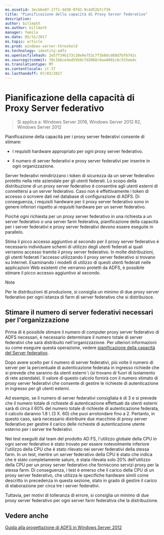 ```yaml
---
ms.assetid: 3ecb6e87-17f1-4d38-97d2-9c4d52b7cf39
title: "Pianificazione della capacità di Proxy Server federativo"
description: 
author: billmath
ms.author: billmath
manager: femila
ms.date: 05/31/2017
ms.topic: article
ms.prod: windows-server-threshold
ms.technology: identity-adfs
ms.openlocfilehash: 2e57f34b173c10e9e753c7f3b8dcd88d7bf6742c
ms.sourcegitcommit: 70c1b6cedad55b9c7d2068c9aa4891c6c533ee4c
ms.translationtype: MT
ms.contentlocale: it-IT
ms.lasthandoff: 07/03/2017
---
```

# <a name="planning-for-federation-server-proxy-capacity"></a>Pianificazione della capacità di Proxy Server federativo

>Si applica a: Windows Server 2016, Windows Server 2012 R2, Windows Server 2012

Pianificazione della capacità per i proxy server federativi consente di stimare:  
  
-   I requisiti hardware appropriato per ogni proxy server federativo.  
  
-   Il numero di server federativi e proxy server federativi per inserire in ogni organizzazione.  
  
Server federativi reindirizzano i token di sicurezza da un server federativo protetto nella rete aziendale per gli utenti federati. Lo scopo della distribuzione di un proxy server federativo è consentire agli utenti esterni di connettersi a un server federativo. Caso non è effettivamente i token di accesso o scrivere dati nel database di configurazione di ADFS. Di conseguenza, i requisiti hardware per il proxy server federativo sono in genere inferiori rispetto ai requisiti hardware per un server federativo.  
  
Poiché ogni richiesta per un proxy server federativo in una richiesta a un server federativo o una server farm federativa, pianificazione della capacità per i server federativi e proxy server federativi devono essere eseguite in parallelo.  
  
Stima il picco accesso aggiuntivo al secondo per il proxy server federativo è necessario individuare schemi di utilizzo degli utenti federati ai quali verranno accesso tramite il proxy server federativo. In molte distribuzioni, gli utenti federati l'accesso utilizzando il proxy server federativo si trovano su Internet. Esaminando i modelli di utilizzo di questi utenti federati nelle applicazioni Web esistenti che verranno protetti da ADFS, è possibile stimare il picco accesso aggiuntivo al secondo.  
  
> [!NOTE]  
> Per le distribuzioni di produzione, si consiglia un minimo di due proxy server federativo per ogni istanza di farm di server federativo che si distribuisce.  
  
## <a name="estimate-the-number-of-federation-server-proxies-required-for-your-organization"></a>Stimare il numero di server federativi necessari per l'organizzazione  
Prima di è possibile stimare il numero di computer proxy server federativo di ADFS necessari, è necessario determinare il numero totale di server federativi che sarà distribuito nell'organizzazione. Per ulteriori informazioni su come eseguire questa operazione, vedere [pianificazione della capacità del Server federativo](Planning-for-Federation-Server-Capacity.md).  
  
Dopo avere scelto per il numero di server federativi, più volte il numero di server per la percentuale di autenticazione federata in ingresso richiede che si prevede che saranno da utenti esterni \ (si trovano di fuori di isolamento di rete aziendale). Il valore di questo calcolo fornirà con il numero stimato di proxy server federativi che consente di gestire le richieste di autenticazione in ingresso per gli utenti esterni.  
  
Ad esempio, se il numero di server federativi consigliata è di 3 e si prevede che il numero totale di richieste di autenticazione effettuati da utenti esterni sarà di circa il 60% del numero totale di richieste di autenticazione federata, il calcolo daranno 1.8 \ (3 X. 60\) che puoi arrotondare fino a 2.  Pertanto, in questo caso, sarà necessario distribuire due macchine di proxy server federativo per gestire il carico delle richieste di autenticazione utente esterno per i server tre federativi.  
  
Nei test eseguiti dal team del prodotto AD FS, l'utilizzo globale della CPU in ogni server federativo è stato trovato per essere notevolmente inferiore l'utilizzo della CPU che è stato rilevato nei server federativi della stessa farm.  In un test, mentre un server federativo della CPU è stato che indica che è stato completamente saturo, è stata rilevata solo 20% dell'utilizzo della CPU per un proxy server federativo che forniscono servizi proxy per la stessa farm. Di conseguenza, i test è emerso che il carico della CPU di un proxy server federativo, che utilizza le specifiche hardware simili come descritto in precedenza in questa sezione, stato in grado di gestire il carico di elaborazione per circa tre i server federativi.  
  
Tuttavia, per motivi di tolleranza di errore, si consiglia un minimo di due proxy server federativo per ogni server farm federativa che la distribuzione.  
  
## <a name="see-also"></a>Vedere anche
[Guida alla progettazione di ADFS in Windows Server 2012](AD-FS-Design-Guide-in-Windows-Server-2012.md)
